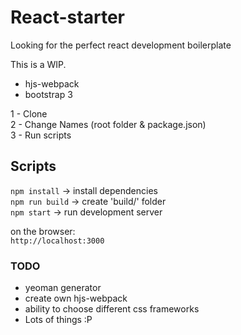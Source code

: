 # React-starter

Looking for the perfect react development boilerplate

This is a WIP.

- hjs-webpack
- bootstrap 3

1 - Clone  
2 - Change Names (root folder & package.json)  
3 - Run scripts


## Scripts  

`npm install` -> install dependencies  
`npm run build` -> create 'build/' folder   
`npm start` -> run development server

on the browser:  
`http://localhost:3000`


### TODO

- yeoman generator
- create own hjs-webpack
- ability to choose different css frameworks
- Lots of things :P
